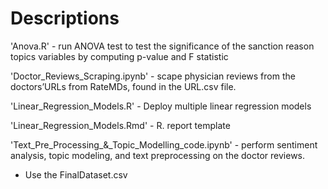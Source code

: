 # Descriptions

'Anova.R' - run ANOVA test to test the significance of the sanction reason topics variables by computing p-value and F statistic

'Doctor_Reviews_Scraping.ipynb' - scape physician reviews from the doctors’URLs from RateMDs, found in the URL.csv file.

'Linear_Regression_Models.R' - Deploy multiple linear regression models

'Linear_Regression_Models.Rmd' - R. report template

'Text_Pre_Processing_&_Topic_Modelling_code.ipynb' - perform sentiment analysis, topic modeling, and text preprocessing on the doctor reviews.

*	Use the FinalDataset.csv
